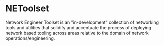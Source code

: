 # NEToolset
Network Engineer Toolset is an "in-development" collection of networking tools and utilities that solidify and accentuate the process of deploying network based tooling across areas relative to the domain of network operations/engineering.

